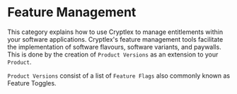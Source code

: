 # Feature Management

This category explains how to use Cryptlex to manage entitlements within your software applications. Cryptlex's feature management tools facilitate the implementation of software flavours, software variants, and paywalls. This is done by the creation of `Product Versions` as an extension to your `Product`.

`Product Versions` consist of a list of `Feature Flags` also commonly known as Feature Toggles.
